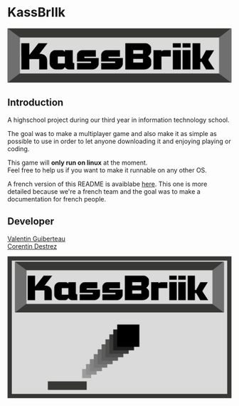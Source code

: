 # KassBrIIk

![KassBrIIk logo](./ressources/logo_kassbriik.png)

## Introduction

A highschool project during our third year in information technology school.


The goal was to make a multiplayer game and also make it as simple as possible to use in order to let anyone downloading it and enjoying playing or coding.

This game will **only run on linux** at the moment.  
Feel free to help us if you want to make it runnable on any other OS.

A french version of this README is avaiblabe [here](README.fr.md).
This one is more detailed because we're a french team and the goal was to make a documentation for french people.


## Developer

[Valentin Guiberteau](https://github.com/ValentinIG2I)  
[Corentin Destrez](https://github.com/Lafie-rage)

![KassBrIIk wide logo](./ressources/kassbriik.png)
